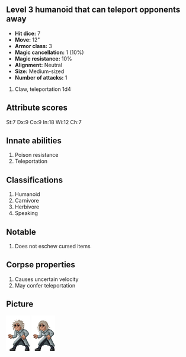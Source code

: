 ## Level 3 humanoid that can teleport opponents away

- **Hit dice:** 7
- **Move:** 12"
- **Armor class:** 3
- **Magic cancellation:** 1 (10%)
- **Magic resistance:** 10%
- **Alignment:** Neutral
- **Size:** Medium-sized
- **Number of attacks:** 1
1. Claw, teleportation 1d4

## Attribute scores

St:7 Dx:9 Co:9 In:18 Wi:12 Ch:7

## Innate abilities

1. Poison resistance
2. Teleportation

## Classifications

1. Humanoid
2. Carnivore
3. Herbivore
4. Speaking

## Notable

1. Does not eschew cursed items

## Corpse properties

1. Causes uncertain velocity
2. May confer teleportation

## Picture

![Quantum mechanic](https://github.com/hyvanmielenpelit/GnollHackTileSet/blob/main/Monsters/quantum_mechanic/quantum_mechanic.png) ![Quantum mechanic](https://github.com/hyvanmielenpelit/GnollHackTileSet/blob/main/Monsters/quantum_mechanic/quantum_mechanic_female.png)
